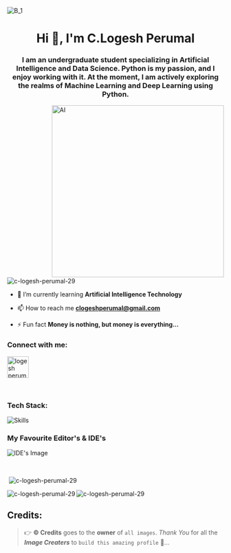 ![B_1](https://github.com/C-Logesh-Perumal-29/C-Logesh-Perumal-29/assets/125385633/86771a27-9c8f-47a6-b2ee-e05f7ab7a644)

<h1 align="center">Hi 👋, I'm C.Logesh Perumal</h1>

<h3 align="center">I am an undergraduate student specializing in Artificial Intelligence and Data Science. Python is my passion, and I enjoy working with it. At the moment, I am actively exploring the realms of Machine Learning and Deep Learning using Python.</h3>

<img align = "right" alt = "AI" width = "400" src = "https://i.pinimg.com/originals/df/0a/3e/df0a3e2ec30abb1c92d145ef165b714f.gif">

<p align="left"> <img src="https://komarev.com/ghpvc/?username=c-logesh-perumal-29&label=Profile%20views&color=0e75b6&style=flat" alt="c-logesh-perumal-29" /> </p>

- 🌱 I’m currently learning **Artificial Intelligence Technology**

- 📫 How to reach me **clogeshperumal@gmail.com**

- ⚡ Fun fact **Money is nothing, but money is everything...**

<h3 align="left">Connect with me:</h3>

<p align="left">
<a href="https://www.linkedin.com/in/logesh-perumal-c/" target="blank"><img align="center" src="https://static-00.iconduck.com/assets.00/linkedin-icon-2048x2048-ya5g47j2.png" alt="logesh perumal.c" height="50" width="50" /></a>
</p>

<br>

<h3 align="left">Tech Stack:</h3>

![Skills](https://github.com/C-Logesh-Perumal-29/C-Logesh-Perumal-29/assets/125385633/a3b2a915-68be-438d-a91b-67e50f6dd3a6)

<h3> My Favourite Editor's & IDE's</h3>

![IDE's Image](https://github.com/C-Logesh-Perumal-29/C-Logesh-Perumal-29/assets/125385633/abe7eaf7-5a97-41d2-8ef9-d0ecd4c307fe)

<br>

<p>&nbsp;<img align="center" src="https://github-readme-stats.vercel.app/api?username=c-logesh-perumal-29&show_icons=true&locale=en" alt="c-logesh-perumal-29" /></p>

<p><img align="left" src="https://github-readme-stats.vercel.app/api/top-langs?username=c-logesh-perumal-29&show_icons=true&locale=en&layout=compact" alt="c-logesh-perumal-29" /></p>

<p><img align="center" src="https://github-readme-streak-stats.herokuapp.com/?user=c-logesh-perumal-29&" alt="c-logesh-perumal-29" /></p>

## Credits:

  > 👉 **©️ Credits** goes to the **owner** of `all images`. _Thank You_ for all the _**Image Creaters**_ to `build this amazing profile` 🤝...
